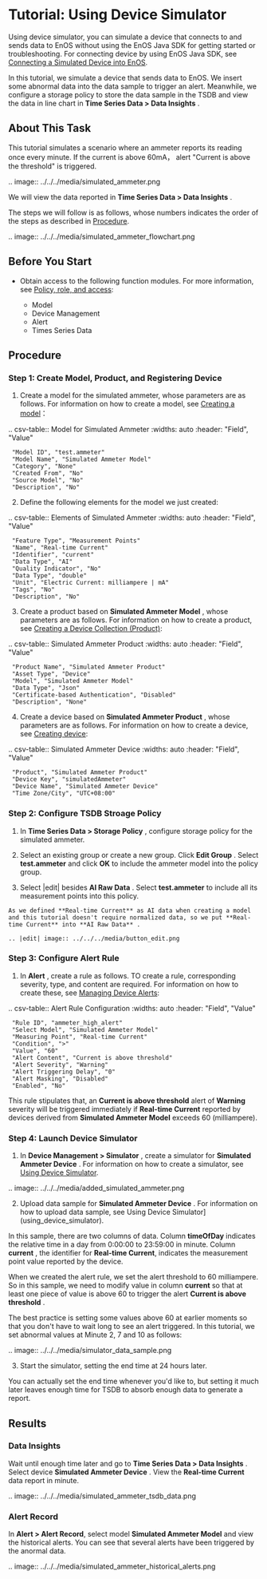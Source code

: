 # Tutorial: Using Device Simulator

Using device simulator, you can simulate a device that connects to and sends data to EnOS without using the EnOS Java SDK for getting started or troubleshooting. For connecting device by using EnOS Java SDK, see [Connecting a Simulated Device into EnOS](../../../tutorial/connecting_device_simulated/index).

In this tutorial, we simulate a device that sends data to EnOS. We insert some abnormal data into the data sample to trigger an alert. Meanwhile, we configure a storage policy to store the data sample in the TSDB and view the data in line chart in **Time Series Data > Data Insights** .

## About This Task

This tutorial simulates a scenario where an ammeter reports its reading once every minute. If the current is above 60mA， alert "Current is above the threshold" is triggered.

.. image:: ../../../media/simulated_ammeter.png

We will view the data reported in **Time Series Data > Data Insights** .

The steps we will follow is as follows, whose numbers indicates the order of the steps as described in [Procedure](#Procedure).

.. image:: ../../../media/simulated_ammeter_flowchart.png

## Before You Start

- Obtain access to the following function modules. For more information, see [Policy, role, and access](/docs/iam/en/2.0.9/access_policy):

    - Model
    - Device Management
    - Alert
    - Times Series Data

## Procedure

### Step 1: Create Model, Product, and Registering Device

1. Create a model for the simulated ammeter, whose parameters are as follows. For information on how to create a model, see [Creating a model](../../model/creating_model)：

  .. csv-table:: Model for Simulated Ammeter
     :widths: auto
     :header: "Field", "Value"

     "Model ID", "test.ammeter"
     "Model Name", "Simulated Ammeter Model"
     "Category", "None"
     "Created From", "No"
     "Source Model", "No"
     "Description", "No"

2. Define the following elements for the model we just created:

  .. csv-table:: Elements of Simulated Ammeter
     :widths: auto
     :header: "Field", "Value"

     "Feature Type", "Measurement Points"
     "Name", "Real-time Current"
     "Identifier", "current"
     "Data Type", "AI"
     "Quality Indicator", "No"
     "Data Type", "double"
     "Unit", "Electric Current: milliampere | mA"
     "Tags", "No"
     "Description", "No"

3. Create a product based on **Simulated Ammeter Model** , whose parameters are as follows. For information on how to create a product, see [Creating a Device Collection (Product)](creating_product):

  .. csv-table:: Simulated Ammeter Product
     :widths: auto
     :header: "Field", "Value"

     "Product Name", "Simulated Ammeter Product"
     "Asset Type", "Device"
     "Model", "Simulated Ammeter Model"
     "Data Type", "Json"
     "Certificate-based Authentication", "Disabled"
     "Description", "None"

4. Create a device based on **Simulated Ammeter Product** , whose parameters are as follows. For information on how to create a device, see [Creating device](creating_device):

  .. csv-table:: Simulated Ammeter Device
     :widths: auto
     :header: "Field", "Value"

     "Product", "Simulated Ammeter Product"
     "Device Key", "simulatedAmmeter"
     "Device Name", "Simulated Ammeter Device"
     "Time Zone/City", "UTC+08:00"

### Step 2: Configure TSDB Stroage Policy

1. In **Time Series Data > Storage Policy** , configure storage policy for the simulated ammeter.

  1. Select an existing group or create a new group. Click **Edit Group** . Select **test.ammeter** and click **OK** to include the ammeter model into the policy group.

  2. Select |edit| besides **AI Raw Data** . Select **test.ammeter** to include all its measurement points into this policy.

    As we defined **Real-time Current** as AI data when creating a model and this tutorial doesn't require normalized data, so we put **Real-time Current** into **AI Raw Data** .

    .. |edit| image:: ../../../media/button_edit.png

### Step 3: Configure Alert Rule

1. In **Alert** , create a rule as follows. TO create a rule, corresponding severity, type, and content are required. For information on how to create these, see [Managing Device Alerts](../../alert/index.rst):

  .. csv-table:: Alert Rule Configuration
     :widths: auto
     :header: "Field", "Value"

     "Rule ID", "ammeter_high_alert"
     "Select Model", "Simulated Ammeter Model"
     "Measuring Point", "Real-time Current"
     "Condition", ">"
     "Value", "60"
     "Alert Content", "Current is above threshold"
     "Alert Severity", "Warning"
     "Alert Triggering Delay", "0"
     "Alert Masking", "Disabled"
     "Enabled", "No"

  This rule stipulates that, an **Current is above threshold** alert of **Warning** severity will be triggered immediately if **Real-time Current** reported by devices derived from **Simulated Ammeter Model** exceeds 60 (milliampere). 

### Step 4: Launch Device Simulator

1. In **Device Management > Simulator** , create a simulator for **Simulated Ammeter Device** . For information on how to create a simulator, see [Using Device Simulator](using_device_simulator).

  .. image:: ../../../media/added_simulated_ammeter.png

2. Upload data sample for **Simulated Ammeter Device** . For information on how to upload data sample, see Using Device Simulator](using_device_simulator).

  In this sample, there are two columns of data. Column **timeOfDay** indicates the relative time in a day from 0:00:00 to 23:59:00 in minute. Column **current** , the identifier for **Real-time Current**, indicates the measurement point value reported by the device.

  When we created the alert rule, we set the alert threshold to 60 milliampere. So in this sample, we need to modify value in column **current** so that at least one piece of value is above 60 to trigger the alert **Current is above threshold** .

  The best practice is setting some values above 60 at earlier moments so that you don't have to wait long to see an alert triggered. In this tutorial, we set abnormal values at Minute 2, 7 and 10 as follows:

  .. image:: ../../../media/simulator_data_sample.png

3. Start the simulator, setting the end time at 24 hours later.

  You can actually set the end time whenever you'd like to, but setting it much later leaves enough time for TSDB to absorb enough data to generate a report.

## Results

### Data Insights

Wait until enough time later and go to **Time Series Data > Data Insights** . Select device **Simulated Ammeter Device** . View the **Real-time Current** data report in minute.

  .. image:: ../../../media/simulated_ammeter_tsdb_data.png

### Alert Record

In **Alert > Alert Record**, select model **Simulated Ammeter Model** and view the historical alerts. You can see that several alerts have been triggered by the anormal data.

  .. image:: ../../../media/simulated_ammeter_historical_alerts.png